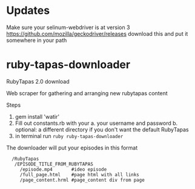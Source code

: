 # Updates
Make sure your selinum-webdriver is at version 3
https://github.com/mozilla/geckodriver/releases download this and put it somewhere in your path

# ruby-tapas-downloader
RubyTapas 2.0 download

Web scraper for gathering and arranging new rubytapas content

Steps

1. gem install 'watir'
2. Fill out constants.rb with your
  a. your username and password
  b. optional: a different directory if you don't want the default RubyTapas
3. in terminal run `ruby ruby-tapas-downloader`

The downloader will put your episodes in this format

````
  /RubyTapas
   /EPISODE_TITLE_FROM_RUBYTAPAS
     /episode.mp4       #ideo episode
     /full_page.html    #page html with all links
     /page_content.hrml #page_content div from page
